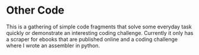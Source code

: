 # Other Code
This is a gathering of simple code fragments that solve some everyday task quickly or demonstrate an interesting coding challenge. Currently it only has a scraper for ebooks that are published online and a coding challenge where I wrote an assembler in python.
